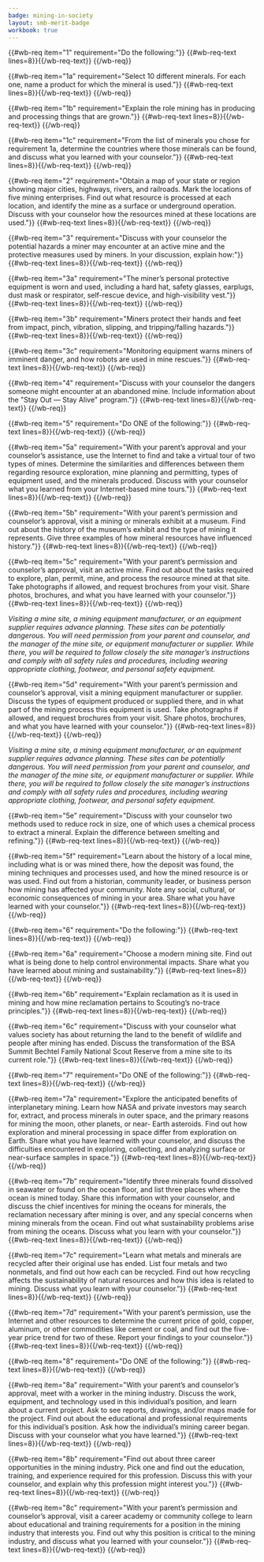 ```yaml
---
badge: mining-in-society
layout: smb-merit-badge
workbook: true
---
```



{{#wb-req item="1" requirement="Do the following:"}}
{{#wb-req-text lines=8}}{{/wb-req-text}}
{{/wb-req}}

{{#wb-req item="1a" requirement="Select 10 different minerals. For each one, name a product for which the mineral is used."}}
{{#wb-req-text lines=8}}{{/wb-req-text}}
{{/wb-req}}

{{#wb-req item="1b" requirement="Explain the role mining has in producing and processing things that are grown."}}
{{#wb-req-text lines=8}}{{/wb-req-text}}
{{/wb-req}}

{{#wb-req item="1c" requirement="From the list of minerals you chose for requirement 1a, determine the countries where those minerals can be found, and discuss what you learned with your counselor."}}
{{#wb-req-text lines=8}}{{/wb-req-text}}
{{/wb-req}}

{{#wb-req item="2" requirement="Obtain a map of your state or region showing major cities, highways, rivers, and railroads. Mark the locations of five mining enterprises. Find out what resource is processed at each location, and identify the mine as a surface or underground operation. Discuss with your counselor how the resources mined at these locations are used."}}
{{#wb-req-text lines=8}}{{/wb-req-text}}
{{/wb-req}}

{{#wb-req item="3" requirement="Discuss with your counselor the potential hazards a miner may encounter at an active mine and the protective measures used by miners. In your discussion, explain how:"}}
{{#wb-req-text lines=8}}{{/wb-req-text}}
{{/wb-req}}

{{#wb-req item="3a" requirement="The miner’s personal protective equipment is worn and used, including a hard hat, safety glasses, earplugs, dust mask or respirator, self-rescue device, and high-visibility vest."}}
{{#wb-req-text lines=8}}{{/wb-req-text}}
{{/wb-req}}

{{#wb-req item="3b" requirement="Miners protect their hands and feet from impact, pinch, vibration, slipping, and tripping/falling hazards."}}
{{#wb-req-text lines=8}}{{/wb-req-text}}
{{/wb-req}}

{{#wb-req item="3c" requirement="Monitoring equipment warns miners of imminent danger, and how robots are used in mine rescues."}}
{{#wb-req-text lines=8}}{{/wb-req-text}}
{{/wb-req}}

{{#wb-req item="4" requirement="Discuss with your counselor the dangers someone might encounter at an abandoned mine. Include information about the \"Stay Out — Stay Alive\" program."}}
{{#wb-req-text lines=8}}{{/wb-req-text}}
{{/wb-req}}

{{#wb-req item="5" requirement="Do ONE of the following:"}}
{{#wb-req-text lines=8}}{{/wb-req-text}}
{{/wb-req}}

{{#wb-req item="5a" requirement="With your parent’s approval and your counselor’s assistance, use the Internet to find and take a virtual tour of two types of mines. Determine the similarities and differences between them regarding resource exploration, mine planning and permitting, types of equipment used, and the minerals produced. Discuss with your counselor what you learned from your Internet-based mine tours."}}
{{#wb-req-text lines=8}}{{/wb-req-text}}
{{/wb-req}}

{{#wb-req item="5b" requirement="With your parent’s permission and counselor’s approval, visit a mining or minerals exhibit at a museum. Find out about the history of the museum’s exhibit and the type of mining it represents. Give three examples of how mineral resources have influenced history."}}
{{#wb-req-text lines=8}}{{/wb-req-text}}
{{/wb-req}}

{{#wb-req item="5c" requirement="With your parent’s permission and counselor’s approval, visit an active mine. Find out about the tasks required to explore, plan, permit, mine, and process the resource mined at that site. Take photographs if allowed, and request brochures from your visit. Share photos, brochures, and what you have learned with your counselor."}}
{{#wb-req-text lines=8}}{{/wb-req-text}}
{{/wb-req}}

*Visiting a mine site, a mining equipment manufacturer, or an equipment supplier requires advance planning. These sites can be potentially dangerous. You will need permission from your parent and counselor, and the manager of the mine site, or equipment manufacturer or supplier. While there, you will be required to follow closely the site manager’s instructions and comply with all safety rules and procedures, including wearing appropriate clothing, footwear, and personal safety equipment.*

{{#wb-req item="5d" requirement="With your parent’s permission and counselor’s approval, visit a mining equipment manufacturer or supplier. Discuss the types of equipment produced or supplied there, and in what part of the mining process this equipment is used. Take photographs if allowed, and request brochures from your visit. Share photos, brochures, and what you have learned with your counselor."}}
{{#wb-req-text lines=8}}{{/wb-req-text}}
{{/wb-req}}

*Visiting a mine site, a mining equipment manufacturer, or an equipment supplier requires advance planning. These sites can be potentially dangerous. You will need permission from your parent and counselor, and the manager of the mine site, or equipment manufacturer or supplier. While there, you will be required to follow closely the site manager’s instructions and comply with all safety rules and procedures, including wearing appropriate clothing, footwear, and personal safety equipment.*

{{#wb-req item="5e" requirement="Discuss with your counselor two methods used to reduce rock in size, one of which uses a chemical process to extract a mineral. Explain the difference between smelting and refining."}}
{{#wb-req-text lines=8}}{{/wb-req-text}}
{{/wb-req}}

{{#wb-req item="5f" requirement="Learn about the history of a local mine, including what is or was mined there, how the deposit was found, the mining techniques and processes used, and how the mined resource is or was used. Find out from a historian, community leader, or business person how mining has affected your community. Note any social, cultural, or economic consequences of mining in your area. Share what you have learned with your counselor."}}
{{#wb-req-text lines=8}}{{/wb-req-text}}
{{/wb-req}}

{{#wb-req item="6" requirement="Do the following:"}}
{{#wb-req-text lines=8}}{{/wb-req-text}}
{{/wb-req}}

{{#wb-req item="6a" requirement="Choose a modern mining site. Find out what is being done to help control environmental impacts. Share what you have learned about mining and sustainability."}}
{{#wb-req-text lines=8}}{{/wb-req-text}}
{{/wb-req}}

{{#wb-req item="6b" requirement="Explain reclamation as it is used in mining and how mine reclamation pertains to Scouting’s no-trace principles."}}
{{#wb-req-text lines=8}}{{/wb-req-text}}
{{/wb-req}}

{{#wb-req item="6c" requirement="Discuss with your counselor what values society has about returning the land to the benefit of wildlife and people after mining has ended. Discuss the transformation of the BSA Summit Bechtel Family National Scout Reserve from a mine site to its current role."}}
{{#wb-req-text lines=8}}{{/wb-req-text}}
{{/wb-req}}

{{#wb-req item="7" requirement="Do ONE of the following:"}}
{{#wb-req-text lines=8}}{{/wb-req-text}}
{{/wb-req}}

{{#wb-req item="7a" requirement="Explore the anticipated benefits of interplanetary mining. Learn how NASA and private investors may search for, extract, and process minerals in outer space, and the primary reasons for mining the moon, other planets, or near- Earth asteroids. Find out how exploration and mineral processing in space differ from exploration on Earth. Share what you have learned with your counselor, and discuss the difficulties encountered in exploring, collecting, and analyzing surface or near-surface samples in space."}}
{{#wb-req-text lines=8}}{{/wb-req-text}}
{{/wb-req}}

{{#wb-req item="7b" requirement="Identify three minerals found dissolved in seawater or found on the ocean floor, and list three places where the ocean is mined today. Share this information with your counselor, and discuss the chief incentives for mining the oceans for minerals, the reclamation necessary after mining is over, and any special concerns when mining minerals from the ocean. Find out what sustainability problems arise from mining the oceans. Discuss what you learn with your counselor."}}
{{#wb-req-text lines=8}}{{/wb-req-text}}
{{/wb-req}}

{{#wb-req item="7c" requirement="Learn what metals and minerals are recycled after their original use has ended. List four metals and two nonmetals, and find out how each can be recycled. Find out how recycling affects the sustainability of natural resources and how this idea is related to mining. Discuss what you learn with your counselor."}}
{{#wb-req-text lines=8}}{{/wb-req-text}}
{{/wb-req}}

{{#wb-req item="7d" requirement="With your parent’s permission, use the Internet and other resources to determine the current price of gold, copper, aluminum, or other commodities like cement or coal, and find out the five-year price trend for two of these. Report your findings to your counselor."}}
{{#wb-req-text lines=8}}{{/wb-req-text}}
{{/wb-req}}

{{#wb-req item="8" requirement="Do ONE of the following:"}}
{{#wb-req-text lines=8}}{{/wb-req-text}}
{{/wb-req}}

{{#wb-req item="8a" requirement="With your parent’s and counselor’s approval, meet with a worker in the mining industry. Discuss the work, equipment, and technology used in this individual’s position, and learn about a current project. Ask to see reports, drawings, and/or maps made for the project. Find out about the educational and professional requirements for this individual’s position. Ask how the individual’s mining career began. Discuss with your counselor what you have learned."}}
{{#wb-req-text lines=8}}{{/wb-req-text}}
{{/wb-req}}

{{#wb-req item="8b" requirement="Find out about three career opportunities in the mining industry. Pick one and find out the education, training, and experience required for this profession. Discuss this with your counselor, and explain why this profession might interest you."}}
{{#wb-req-text lines=8}}{{/wb-req-text}}
{{/wb-req}}

{{#wb-req item="8c" requirement="With your parent’s permission and counselor’s approval, visit a career academy or community college to learn about educational and training requirements for a position in the mining industry that interests you. Find out why this position is critical to the mining industry, and discuss what you learned with your counselor."}}
{{#wb-req-text lines=8}}{{/wb-req-text}}
{{/wb-req}}
